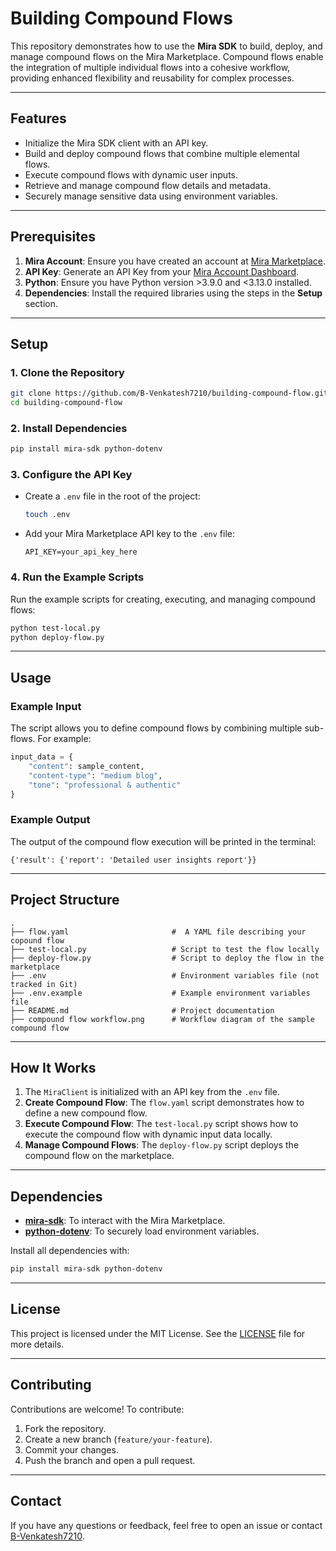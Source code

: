 # Building Compound Flows

This repository demonstrates how to use the **Mira SDK** to build, deploy, and manage compound flows on the Mira Marketplace. Compound flows enable the integration of multiple individual flows into a cohesive workflow, providing enhanced flexibility and reusability for complex processes.

---

## **Features**
- Initialize the Mira SDK client with an API key.
- Build and deploy compound flows that combine multiple elemental flows.
- Execute compound flows with dynamic user inputs.
- Retrieve and manage compound flow details and metadata.
- Securely manage sensitive data using environment variables.

---

## **Prerequisites**
1. **Mira Account**: Ensure you have created an account at [Mira Marketplace](https://console.mira.network/).
2. **API Key**: Generate an API Key from your [Mira Account Dashboard](https://console.mira.network/account/api-keys).
3. **Python**: Ensure you have Python version >3.9.0 and <3.13.0 installed.
4. **Dependencies**: Install the required libraries using the steps in the **Setup** section.

---

## **Setup**

### 1. Clone the Repository
```bash
git clone https://github.com/B-Venkatesh7210/building-compound-flow.git
cd building-compound-flow
```

### 2. Install Dependencies
```bash
pip install mira-sdk python-dotenv
```

### 3. Configure the API Key
- Create a `.env` file in the root of the project:
  ```bash
  touch .env
  ```
- Add your Mira Marketplace API key to the `.env` file:
  ```plaintext
  API_KEY=your_api_key_here
  ```

### 4. Run the Example Scripts
Run the example scripts for creating, executing, and managing compound flows:
```bash
python test-local.py
python deploy-flow.py
```

---

## **Usage**

### Example Input
The script allows you to define compound flows by combining multiple sub-flows. For example:
```python
input_data = {
    "content": sample_content,
    "content-type": "medium blog",
    "tone": "professional & authentic"
}
```

### Example Output
The output of the compound flow execution will be printed in the terminal:
```plaintext
{'result': {'report': 'Detailed user insights report'}}
```

---

## **Project Structure**
```plaintext
.
├── flow.yaml                       #  A YAML file describing your copound flow
├── test-local.py                   # Script to test the flow locally
├── deploy-flow.py                  # Script to deploy the flow in the marketplace
├── .env                            # Environment variables file (not tracked in Git)
├── .env.example                    # Example environment variables file
├── README.md                       # Project documentation
├── compound flow workflow.png      # Workflow diagram of the sample compound flow
```

---

## **How It Works**
1. The `MiraClient` is initialized with an API key from the `.env` file.
2. **Create Compound Flow**: The `flow.yaml` script demonstrates how to define a new compound flow.
3. **Execute Compound Flow**: The `test-local.py` script shows how to execute the compound flow with dynamic input data locally.
4. **Manage Compound Flows**: The `deploy-flow.py` script deploys the compound flow on the marketplace.

---

## **Dependencies**
- **[mira-sdk](https://pypi.org/project/mira-sdk/)**: To interact with the Mira Marketplace.
- **[python-dotenv](https://pypi.org/project/python-dotenv/)**: To securely load environment variables.

Install all dependencies with:
```bash
pip install mira-sdk python-dotenv
```

---

## **License**
This project is licensed under the MIT License. See the [LICENSE](LICENSE) file for more details.

---

## **Contributing**
Contributions are welcome! To contribute:
1. Fork the repository.
2. Create a new branch (`feature/your-feature`).
3. Commit your changes.
4. Push the branch and open a pull request.

---

## **Contact**
If you have any questions or feedback, feel free to open an issue or contact [B-Venkatesh7210](https://github.com/B-Venkatesh7210).
